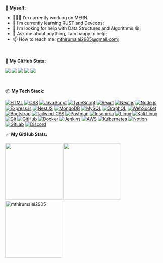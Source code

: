 💪 **Myself:**
- 👨🏽‍💻 I’m currently working on MERN.
- 🌱 I’m currently learning RUST and Deveops;
- 🤔 I’m looking for help with Data Structures and Algorithms 😭;
- 💬 Ask me about anything, I am happy to help;
- 📫 How to reach me: mthirumalai2905@gmail.com;
<br/>

🍌 **My GitHub Stats:**

<p align="left">
  <a href = "mailto:mthirumalai2905@gmail.com"><img src="https://img.shields.io/badge/-Gmail-%23333?style=for-the-badge&logo=gmail&logoColor=red" target="_blank"/></a>
  <a href = "https://www.linkedin.com/in/mthirumalai2905/"><img src="https://img.shields.io/badge/-Linkedin-%23333?style=for-the-badge&logo=linkedin&logoColor=blue" target="_blank"/></a>
   <a href = "https://leetcode.com/mthirumalai2905/"><img src="https://img.shields.io/badge/-Leetcode-%23333?style=for-the-badge&logo=leetcode&logoColor=yellow" target="_blank"/></a>
   <a href = "https://tthirruu.hashnode.dev/"><img src="https://img.shields.io/badge/-hashnode-%23333?style=for-the-badge&logo=hashnode&logoColor=darkblue" target="_blank"/></a>
   <a href = "https://final-portfolio-xrsz.vercel.app/"><img src="https://img.shields.io/badge/-portfolio-%23333?style=for-the-badge&logo=portfolio&logoColor=orange" target="_blank"/></a>
</p>
<br/>

📦 **My Tech Stack:**

[![HTML](https://img.shields.io/badge/-HTML5-black?style=for-the-badge&logo=html5&logoColor=white)](https://developer.mozilla.org/en-US/docs/Web/HTML)
[![CSS](https://img.shields.io/badge/-CSS3-black?style=for-the-badge&logo=css3&logoColor=1572B6)](https://developer.mozilla.org/en-US/docs/Web/CSS)
[![JavaScript](https://img.shields.io/badge/-JavaScript-black?style=for-the-badge&logo=javascript)](https://developer.mozilla.org/en-US/docs/Web/JavaScript)
[![TypeScript](https://img.shields.io/badge/-TypeScript-black?style=for-the-badge&logo=typescript)](https://www.typescriptlang.org/)
[![React](https://img.shields.io/badge/-React-black?style=for-the-badge&logo=react)](https://reactjs.org/)
[![Next.js](https://img.shields.io/badge/-Next.js-black?style=for-the-badge&logo=next.js)](https://nextjs.org/)
[![Node.js](https://img.shields.io/badge/-Node.js-black?style=for-the-badge&logo=node.js&logoColor=5df58b)](https://nodejs.org/)
[![Express.js](https://img.shields.io/badge/-Express.js-black?style=for-the-badge&logo=express)](https://expressjs.com/)
[![NestJS](https://img.shields.io/badge/-NestJS-black?style=for-the-badge&logo=nestjs&logoColor=1572B6)](https://nestjs.com/)
[![MongoDB](https://img.shields.io/badge/-MongoDB-black?style=for-the-badge&logo=mongodb)](https://www.mongodb.com/)
[![MySQL](https://img.shields.io/badge/-MySQL-black?style=for-the-badge&logo=mysql)](https://www.mysql.com/)
[![GraphQL](https://img.shields.io/badge/-GraphQL-black?style=for-the-badge&logo=graphql)](https://graphql.org/)
[![WebSocket](https://img.shields.io/badge/-WebSocket-black?style=for-the-badge&logo=websocket)](https://developer.mozilla.org/en-US/docs/Web/API/WebSocket)
[![Bootstrap](https://img.shields.io/badge/-Bootstrap-black?style=for-the-badge&logo=bootstrap)](https://getbootstrap.com/)
[![Tailwind CSS](https://img.shields.io/badge/-Tailwind_CSS-black?style=for-the-badge&logo=tailwindcss&logoColor=38B2AC)](https://tailwindcss.com/)
[![Postman](https://img.shields.io/badge/-Postman-black?style=for-the-badge&logo=postman)](https://www.postman.com/)
[![Insomnia](https://img.shields.io/badge/-Insomnia-black?style=for-the-badge&logo=insomnia)](https://insomnia.rest/)
[![Linux](https://img.shields.io/badge/-Linux-black?style=for-the-badge&logo=linux&logoColor=FCC624)](https://www.linux.org/)
[![Kali Linux](https://img.shields.io/badge/-Kali_Linux-black?style=for-the-badge&logo=kali-linux&logoColor=557C94)](https://www.kali.org/)
[![Git](https://img.shields.io/badge/-Git-black?style=for-the-badge&logo=git)](https://git-scm.com/)
[![GitHub](https://img.shields.io/badge/-GitHub-black?style=for-the-badge&logo=github)](https://github.com/)
[![Docker](https://img.shields.io/badge/-Docker-black?style=for-the-badge&logo=docker&logoColor=2496ED)](https://www.docker.com/)
[![Jenkins](https://img.shields.io/badge/-Jenkins-black?style=for-the-badge&logo=jenkins&logoColor=D24939)](https://www.jenkins.io/)
[![AWS](https://img.shields.io/badge/-AWS-black?style=for-the-badge&logo=amazon-aws)](https://aws.amazon.com/)
[![Kubernetes](https://img.shields.io/badge/-Kubernetes-black?style=for-the-badge&logo=kubernetes)](https://kubernetes.io/)
[![Notion](https://img.shields.io/badge/-Notion-black?style=for-the-badge&logo=notion)](https://www.notion.so/)
[![GitLab](https://img.shields.io/badge/-GitLab-black?style=for-the-badge&logo=gitlab)](https://about.gitlab.com/)
[![Discord](https://img.shields.io/badge/-Discord-black?style=for-the-badge&logo=discord)](https://discord.com/)


📈 **My GitHub Stats:**

<p>
  <img height="180em" src="https://github-readme-stats.vercel.app/api?username=mthirumalai2905&theme=dracula&hide_border=true&include_all_commits=true&count_private=false" />
  <img height="180em" src="https://github-readme-stats.vercel.app/api/top-langs/?username=mthirumalai2905&count_private=true&include_all_commits=true&show_icons=true&hide_border=true&hide=html&layout=compact&langs_count=8&theme=dracula"/>
   
  <img height="180em"  src="https://github-profile-summary-cards.vercel.app/api/cards/profile-details?username=mthirumalai2905&theme=dracula" alt="mthirumalai2905"/>
</p>



